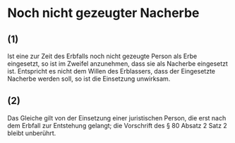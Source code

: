 # Noch nicht gezeugter Nacherbe



## (1)

 Ist eine zur Zeit des Erbfalls noch nicht gezeugte Person als Erbe eingesetzt, so ist im Zweifel anzunehmen, dass sie als Nacherbe eingesetzt ist. Entspricht es nicht dem Willen des Erblassers, dass der Eingesetzte Nacherbe werden soll, so ist die Einsetzung unwirksam.

## (2)

 Das Gleiche gilt von der Einsetzung einer juristischen Person, die erst nach dem Erbfall zur Entstehung gelangt; die Vorschrift des § 80 Absatz 2 Satz 2 bleibt unberührt. 

